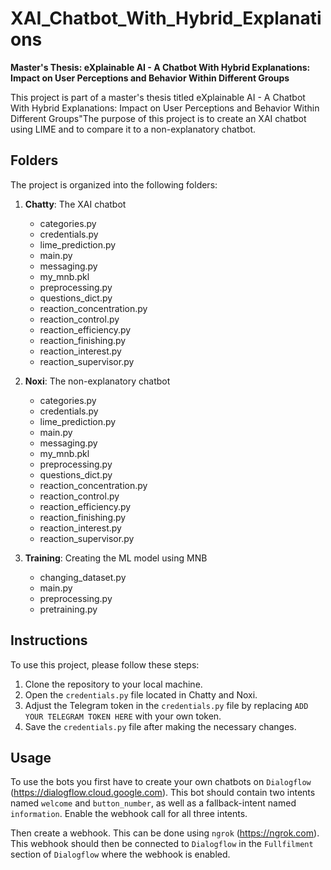 # XAI_Chatbot_With_Hybrid_Explanations

**Master's Thesis: eXplainable AI - A Chatbot With Hybrid Explanations: Impact on User Perceptions and Behavior Within Different Groups**

This project is part of a master's thesis titled eXplainable AI - A Chatbot With Hybrid Explanations: Impact on User Perceptions and Behavior Within Different Groups"The purpose of this project is to create an XAI chatbot using LIME and to compare it to a non-explanatory chatbot.

## Folders

The project is organized into the following folders:

1. **Chatty**: The XAI chatbot
   - categories.py
   - credentials.py
   - lime_prediction.py
   - main.py
   - messaging.py
   - my_mnb.pkl
   - preprocessing.py
   - questions_dict.py
   - reaction_concentration.py
   - reaction_control.py
   - reaction_efficiency.py
   - reaction_finishing.py
   - reaction_interest.py
   - reaction_supervisor.py

2. **Noxi**: The non-explanatory chatbot
   - categories.py
   - credentials.py
   - lime_prediction.py
   - main.py
   - messaging.py
   - my_mnb.pkl
   - preprocessing.py
   - questions_dict.py
   - reaction_concentration.py
   - reaction_control.py
   - reaction_efficiency.py
   - reaction_finishing.py
   - reaction_interest.py
   - reaction_supervisor.py

3. **Training**: Creating the ML model using MNB
   - changing_dataset.py
   - main.py
   - preprocessing.py
   - pretraining.py

## Instructions

To use this project, please follow these steps:

1. Clone the repository to your local machine.
2. Open the `credentials.py` file located in Chatty and Noxi.
3. Adjust the Telegram token in the `credentials.py` file by replacing `ADD YOUR TELEGRAM TOKEN HERE` with your own token.
4. Save the `credentials.py` file after making the necessary changes.

## Usage

To use the bots you first have to create your own chatbots on `Dialogflow` (https://dialogflow.cloud.google.com). This bot should contain two intents named `welcome` and `button_number`, as well as a fallback-intent named `information`. Enable the webhook call for all three intents.

Then create a webhook. This can be done using `ngrok` (https://ngrok.com). This webhook should then be connected to `Dialogflow` in the `Fullfilment` section of `Dialogflow` where the webhook is enabled. 


